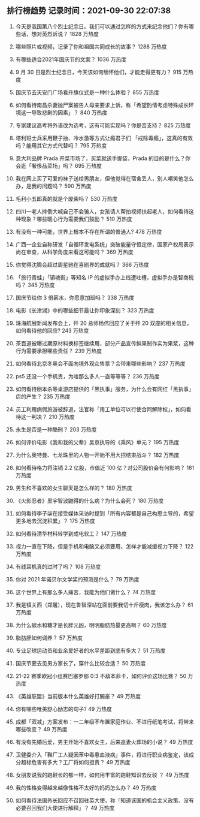 
## 排行榜趋势 记录时间：2021-09-30 22:07:38
  
  1. 今天是我国第八个烈士纪念日。我们可以通过怎样的方式来纪念他们？你有哪些话，想对英烈诉说？ 1828 万热度
    
  2. 哪些照片或视频，记录了你和祖国共同成长的故事？ 1288 万热度
    
  3. 有哪些适合2021年国庆节的文案？ 1036 万热度
    
  4. 9 月 30 日是烈士纪念日，今天该如何缅怀他们，才能走得更有力？ 915 万热度
    
  5. 国庆节去天安门广场看升旗仪式是一种什么体验？ 855 万热度
    
  6. 如何看待南昌杀妻抛尸案被告人母亲要求上诉，称「希望酌情考虑特殊成长环境这一导致悲剧的因素」？ 840 万热度
    
  7. 专家建议高考将外语改为选考，这有可能实现吗？你是否支持？ 825 万热度
    
  8. 塔利班士兵采用鞭子抽、冷水激等方式让瘾君子们 「戒除毒瘾」，这真的有效吗？能用其它方式代替吗？ 795 万热度
    
  9. 意大利品牌 Prada 开菜市场了，买菜就送手提袋，Prada 的目的是什么？你会逛「奢侈品菜场」吗？ 695 万热度
    
  10. 我在网上买了可爱的袜子送给男朋友，但他觉得在宿舍丢人，别人嘲笑他怎么办，是我的问题吗？ 590 万热度
    
  11. 毛利小五郎真的就是个废柴吗？ 530 万热度
    
  12. 四川一老人摔倒大喊自己不会骗人，女孩请人帮拍视频扶起老人，如何看待这种现象？哪些暖心行为需要我们鼓励？ 510 万热度
    
  13. 有没有一种可能，世界上根本不存在所谓的普通人? 478 万热度
    
  14. 广西一企业自称研发「自循环发电系统」突破能量守恒定律，国家产权局表示尚在审查，从科学角度来看这可能吗？ 369 万热度
    
  15. 你觉得沈腾会超过周星驰在喜剧界的成就吗？ 366 万热度
    
  16. 「旅行青蛙」「镇魂街」等知名 IP 的虚拟手办上线遭吐槽，虚拟手办是智商税吗？ 345 万热度
    
  17. 国庆节给你 3 倍薪水，你愿意加班吗？ 338 万热度
    
  18. 电影《长津湖》中的哪些细节最让你印象深刻？ 323 万热度
    
  19. 珠海航展新闻发布会上，歼 20 总师杨伟回应了关于歼 20 双座的相关信息，如何看待他的回应? 243 万热度
    
  20. 茶百道被曝过期原材料换标签继续用，部分产品宣传鲜果制作实为果浆，这种行为需要承担哪些责任？ 239 万热度
    
  21. 如何看待北京冬奥会不面向境外观众售票？会带来哪些影响？ 237 万热度
    
  22. ps5 还没一个手机贵，为啥那么多人一直等等等？ 236 万热度
    
  23. 如何看待剧本杀等桌游店提供的「黑执事」服务，为什么会有网红「黑执事」店的产生？ 235 万热度
    
  24. 员工利用病假旅游被辞退，法官称「用工单位可以行使合同解除权」，如何看待这一判决？ 210 万热度
    
  25. 永生是否是一种酷刑？ 203 万热度
    
  26. 如何评价电影《我和我的父辈》吴京执导的《乘风》单元？ 195 万热度
    
  27. 为什么奥特曼、七龙珠里的人物一开始不用大招结束战斗？ 182 万热度
    
  28. 如何看待格力将注销 2.2 亿股，市值近 100 亿？对公司股价会有何影响？ 181 万热度
    
  29. 男生和不喜欢的女生聊天是怎么样的？ 180 万热度
    
  30. 《火影忍者》里宇智波鼬得的什么病？为什么会死？ 180 万热度
    
  31. 如何看待李子柒在接受媒体采访时提到「所有内容都是自己构思主导的，希望更多地去沉淀积累」？ 175 万热度
    
  32. 如何看待清华材料转学到成电软工？ 147 万热度
    
  33. 视力一直在下降，但是手机和电脑又必须要用，怎样才能减缓视力下降？ 122 万热度
    
  34. 有线耳机真的过时了吗？ 108 万热度
    
  35. 你对 2021 年诺贝尔文学奖的预测是什么？ 79 万热度
    
  36. 这个世界上有那么多人痛苦，我能为他们做什么？ 74 万热度
    
  37. 我是镇关西（郑屠），现在鲁智深站在面前要我切十斤瘦肉，我该怎么办？ 61 万热度
    
  38. 为什么碳水和糖才是长胖元凶，明明脂肪热量更高啊？ 60 万热度
    
  39. 脂肪肝如何调养？ 57 万热度
    
  40. 专业足球运动员和业余爱好者的水平差距到底有多大？ 51 万热度
    
  41. 国庆节要去见男方家长了，穿什么比较合适？ 50 万热度
    
  42. 21-22 赛季欧冠小组赛巴塞罗那 0:3 不敌本菲卡，如何评价这场比赛？ 50 万热度
    
  43. 《英雄联盟》当前版本什么英雄好打腕豪？ 49 万热度
    
  44. 你有哪些唯美舒心励志的句子? 49 万热度
    
  45. 成都「双减」方案发布：一二年级不布置家庭作业、不进行纸笔考试，将带来哪些改变？ 49 万热度
    
  46. 有没有先婚后爱，男主开始不喜欢女主，后来追妻火葬场的小说？ 49 万热度
    
  47. 卫健委介入「鞋厂工人疑因苯中毒患血液病」事件，将进行职业病鉴定，该成分超标危害有多大？工厂将如何担责？ 49 万热度
    
  48. 女朋友说我的跑鞋长的都一样，如何用丰富的跑鞋知识去反驳 ？ 49 万热度
    
  49. 我的性格变得越来越像性格不太好的妈妈怎么办？ 49 万热度
    
  50. 如何看待法国外长回应不召回驻英大使，称「知道该国的机会主义政策、没有必要召回我们大使进行解释」？ 49 万热度
    